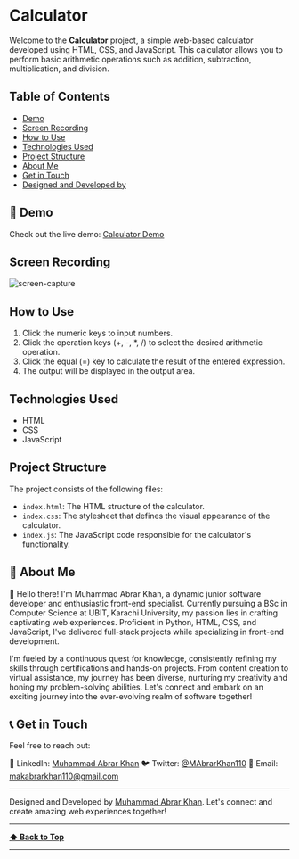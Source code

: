 # Calculator

Welcome to the **Calculator** project, a simple web-based calculator developed using HTML, CSS, and JavaScript. This calculator allows you to perform basic arithmetic operations such as addition, subtraction, multiplication, and division.

## Table of Contents

- [Demo](#-demo)
- [Screen Recording](#screen-recording)
- [How to Use](#how-to-use)
- [Technologies Used](#technologies-used)
- [Project Structure](#project-structure)
- [About Me](#-about-me)
- [Get in Touch](#-get-in-touch)
- [Designed and Developed by](#-designed-and-developed-by)

## 🚀 Demo

Check out the live demo: [Calculator Demo](https://muhammad-abrar-khan.github.io/Calculator.github.io/)

## Screen Recording
![screen-capture](https://github.com/Muhammad-Abrar-Khan/Calculator.github.io/assets/85924018/eb8f29bc-d61b-44b3-8708-76cdbb6a6233)


## How to Use

1. Click the numeric keys to input numbers.
2. Click the operation keys (+, -, *, /) to select the desired arithmetic operation.
3. Click the equal (=) key to calculate the result of the entered expression.
4. The output will be displayed in the output area.

## Technologies Used

- HTML
- CSS
- JavaScript

## Project Structure

The project consists of the following files:

- `index.html`: The HTML structure of the calculator.
- `index.css`: The stylesheet that defines the visual appearance of the calculator.
- `index.js`: The JavaScript code responsible for the calculator's functionality.

## 🚀 About Me

👋 Hello there! I'm Muhammad Abrar Khan, a dynamic junior software developer and enthusiastic front-end specialist. Currently pursuing a BSc in Computer Science at UBIT, Karachi University, my passion lies in crafting captivating web experiences. Proficient in Python, HTML, CSS, and JavaScript, I've delivered full-stack projects while specializing in front-end development.

I'm fueled by a continuous quest for knowledge, consistently refining my skills through certifications and hands-on projects. From content creation to virtual assistance, my journey has been diverse, nurturing my creativity and honing my problem-solving abilities. Let's connect and embark on an exciting journey into the ever-evolving realm of software together!

## 📞 Get in Touch

Feel free to reach out:

🔗 LinkedIn: [Muhammad Abrar Khan](https://www.linkedin.com/in/muhammad-abrar-khan-bb03451a7/)
🐦 Twitter: [@MAbrarKhan110](https://twitter.com/MAbrarKhan110)
📧 Email: [makabrarkhan110@gmail.com](mailto:makabrarkhan110@gmail.com)

---

Designed and Developed by [Muhammad Abrar Khan](https://github.com/Muhammad-Abrar-Khan). Let's connect and create amazing web experiences together!

---

**[⬆ Back to Top](#calculator)**

---

